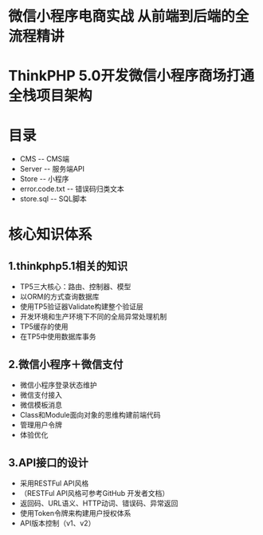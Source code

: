 # 微信小程序电商实战 从前端到后端的全流程精讲    

# ThinkPHP 5.0开发微信小程序商场打通全栈项目架构    

# 目录  
* CMS -- CMS端  
* Server -- 服务端API  
* Store -- 小程序  
* error.code.txt -- 错误码归类文本   
* store.sql -- SQL脚本   

# 核心知识体系   
## 1.thinkphp5.1相关的知识  
* TP5三大核心：路由、控制器、模型  
* 以ORM的方式查询数据库   
* 使用TP5验证器Validate构建整个验证层   
* 开发环境和生产环境下不同的全局异常处理机制   
* TP5缓存的使用   
* 在TP5中使用数据库事务   
## 2.微信小程序＋微信支付   
* 微信小程序登录状态维护   
* 微信支付接入   
* 微信模板消息   
* Class和Module面向对象的思维构建前端代码   
* 管理用户令牌   
* 体验优化   
## 3.API接口的设计   
* 采用RESTFul API风格   
* （RESTFul API风格可参考GitHub 开发者文档）   
* 返回码、URL语义、HTTP动词、错误码、异常返回  
* 使用Token令牌来构建用户授权体系   
* API版本控制（v1、v2）    



